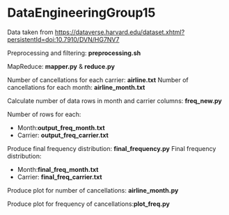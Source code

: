 # DataEngineeringGroup15
Data taken from https://dataverse.harvard.edu/dataset.xhtml?persistentId=doi:10.7910/DVN/HG7NV7

Preprocessing and filtering: **preprocessing.sh**

MapReduce: **mapper.py** & **reduce.py**

Number of cancellations for each carrier: **airline.txt**
Number of cancellations for each month: **airline_month.txt**

Calculate number of data rows in month and carrier columns: **freq_new.py**

Number of rows for each:
- Month:**output_freq_month.txt**
- Carrier: **output_freq_carrier.txt**

Produce final frequency distribution: **final_frequency.py**
Final frequency distribution: 
- Month:**final_freq_month.txt**
- Carrier: **final_freq_carrier.txt**     

Produce plot for number of cancellations: **airline_month.py**

Produce plot for frequency of cancellations:**plot_freq.py**

